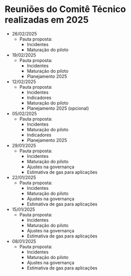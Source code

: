 # Reuniões do Comitê Técnico realizadas em 2025

- 26/02/2025
  - Pauta proposta:
    - Incidentes
    - Maturação do piloto
- 19/02/2025
  - Pauta proposta:
    - Incidentes
    - Maturação do piloto
    - Planejamento 2025
- 12/02/2025
  - Pauta proposta:
    - Incidentes
    - Indicadores
    - Maturação do piloto
    - Planejamento 2025 (opcional)
- 05/02/2025
  - Pauta proposta:
    - Incidentes
    - Maturação do piloto
    - Indicadores
    - Planejamento 2025
- 29/01/2025
  - Pauta proposta:
    - Incidentes
    - Maturação do piloto
    - Ajustes na governança
    - Estimativa de gas para aplicações
- 22/01/2025
  - Pauta proposta:
    - Incidentes
    - Maturação do piloto
    - Ajustes na governança
    - Estimativa de gas para aplicações
- 15/01/2025
  - Pauta proposta:
    - Incidentes
    - Maturação do piloto
    - Ajustes na governança
    - Estimativa de gas para aplicações
- 08/01/2025
  - Pauta proposta:
    - Incidentes
    - Maturação do piloto
    - Ajustes na governança
    - Estimativa de gas para aplicações
